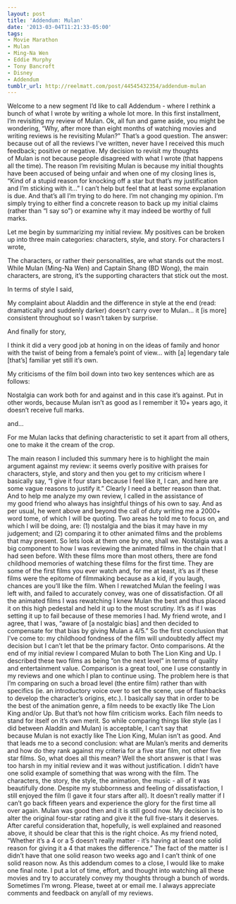 ```yaml
---
layout: post
title: 'Addendum: Mulan'
date: '2013-03-04T11:21:33-05:00'
tags:
- Movie Marathon
- Mulan
- Ming-Na Wen
- Eddie Murphy
- Tony Bancroft
- Disney
- Addendum
tumblr_url: http://reelmatt.com/post/44545432354/addendum-mulan
---
```

Welcome to a new segment I’d like to call Addendum - where I rethink a bunch of what I wrote by writing a whole lot more. In this first installment, I’m revisiting my review of Mulan.
Ok, all fun and game aside, you might be wondering, “Why, after more than eight months of watching movies and writing reviews is he revisiting Mulan?” That’s a good question. The answer: because out of all the reviews I’ve written, never have I received this much feedback; positive or negative. My decision to revisit my thoughts of Mulan is not because people disagreed with what I wrote (that happens all the time). The reason I’m revisiting Mulan is because my initial thoughts have been accused of being unfair and when one of my closing lines is, “Kind of a stupid reason for knocking off a star but that’s my justification and I’m sticking with it…” I can’t help but feel that at least some explanation is due. And that’s all I’m trying to do here. I’m not changing my opinion. I’m simply trying to either find a concrete reason to back up my initial claims (rather than “I say so”) or examine why it may indeed be worthy of full marks.

Let me begin by summarizing my initial review. My positives can be broken up into three main categories: characters, style, and story. For characters I wrote,

The characters, or rather their personalities, are what stands out the most. While Mulan (Ming-Na Wen) and Captain Shang (BD Wong), the main characters, are strong, it’s the supporting characters that stick out the most.

In terms of style I said,

My complaint about Aladdin and the difference in style at the end (read: dramatically and suddenly darker) doesn’t carry over to Mulan… it [is more] consistent throughout so I wasn’t taken by surprise.

And finally for story,

I think it did a very good job at honing in on the ideas of family and honor with the twist of being from a female’s point of view… with [a] legendary tale [that’s] familiar yet still it’s own.

My criticisms of the film boil down into two key sentences which are as follows:

Nostalgia can work both for and against and in this case it’s against. Put in other words, because Mulan isn’t as good as I remember it 10+ years ago, it doesn’t receive full marks.

and…

For me Mulan lacks that defining characteristic to set it apart from all others, one to make it the cream of the crop.

The main reason I included this summary here is to highlight the main argument against my review: it seems overly positive with praises for characters, style, and story and then you get to my criticism where I basically say, “I give it four stars because I feel like it, I can, and here are some vague reasons to justify it.” Clearly I need a better reason than that. And to help me analyze my own review, I called in the assistance of my good friend who always has insightful things of his own to say. And as per usual, he went above and beyond the call of duty writing me a 2000+ word tome, of which I will be quoting.
Two areas he told me to focus on, and which I will be doing, are: (1) nostalgia and the bias it may have in my judgement; and (2) comparing it to other animated films and the problems that may present. So lets look at them one by one, shall we.
Nostalgia was a big component to how I was reviewing the animated films in the chain that I had seen before. With these films more than most others, there are fond childhood memories of watching these films for the first time. They are some of the first films you ever watch and, for me at least, it’s as if these films were the epitome of filmmaking because as a kid, if you laugh, chances are you’ll like the film. When I rewatched Mulan the feeling I was left with, and failed to accurately convey, was one of dissatisfaction. Of all the animated films I was rewatching I knew Mulan the best and thus placed it on this high pedestal and held it up to the most scrutiny. It’s as if I was setting it up to fail because of these memories I had. My friend wrote, and I agree, that I was, “aware of [a nostalgic bias] and then decided to compensate for that bias by giving Mulan a 4/5.” So the first conclusion that I’ve come to: my childhood fondness of the film will undoubtedly affect my decision but I can’t let that be the primary factor.
Onto comparisons. At the end of my initial review I compared Mulan to both The Lion King and Up. I described these two films as being “on the next level” in terms of quality and entertainment value. Comparison is a great tool, one I use constantly in my reviews and one which I plan to continue using. The problem here is that I’m comparing on such a broad level (the entire film) rather than with specifics (ie. an introductory voice over to set the scene, use of flashbacks to develop the character’s origins, etc.). I basically say that in order to be the best of the animation genre, a film needs to be exactly like The Lion King and/or Up. But that’s not how film criticism works. Each film needs to stand for itself on it’s own merit. So while comparing things like style (as I did between Aladdin and Mulan) is acceptable, I can’t say that because Mulan is not exactly like The Lion King, Mulan isn’t as good. And that leads me to a second conclusion: what are Mulan’s merits and demerits and how do they rank against my criteria for a five star film, not other five star films.
So, what does all this mean? Well the short answer is that I was too harsh in my initial review and it was without justification. I didn’t have one solid example of something that was wrong with the film. The characters, the story, the style, the animation, the music - all of it was beautifully done. Despite my stubbornness and feeling of dissatisfaction, I still enjoyed the film (I gave it four stars after all). It doesn’t really matter if I can’t go back fifteen years and experience the glory for the first time all over again. Mulan was good then and it is still good now.
My decision is to alter the original four-star rating and give it the full five-stars it deserves. After careful consideration that, hopefully, is well explained and reasoned above, it should be clear that this is the right choice. As my friend noted, “Whether it’s a 4 or a 5 doesn’t really matter - it’s having at least one solid reason for giving it a 4 that makes the difference.” The fact of the matter is I didn’t have that one solid reason two weeks ago and I can’t think of one solid reason now.
As this addendum comes to a close, I would like to make one final note. I put a lot of time, effort, and thought into watching all these movies and try to accurately convey my thoughts through a bunch of words. Sometimes I’m wrong. Please, tweet at or email me. I always appreciate comments and feedback on any/all of my reviews.
